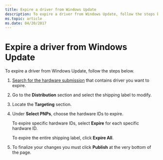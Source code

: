```yaml
---
title: Expire a driver from Windows Update
description: To expire a driver from Windows Update, follow the steps below.
ms.topic: article
ms.date: 04/20/2017
---
```


# Expire a driver from Windows Update


To expire a driver from Windows Update, follow the steps below.

1.  [Search for the hardware submission](hardware-submission-manage.md#search-for-hardware-submissions) that contains driver you want to expire.

2.  Go to the **Distribution** section and select the shipping label to modify.

3.  Locate the **Targeting** section.

4.  Under **Select PNPs**, choose the hardware IDs to expire.

    To expire specific hardware IDs, select **Expire** for each specific hardware ID.
    
    To expire the entire shipping label, click **Expire All**.
    
5.  To finalize your changes you must click **Publish** at the very bottom of the page.

 

 





